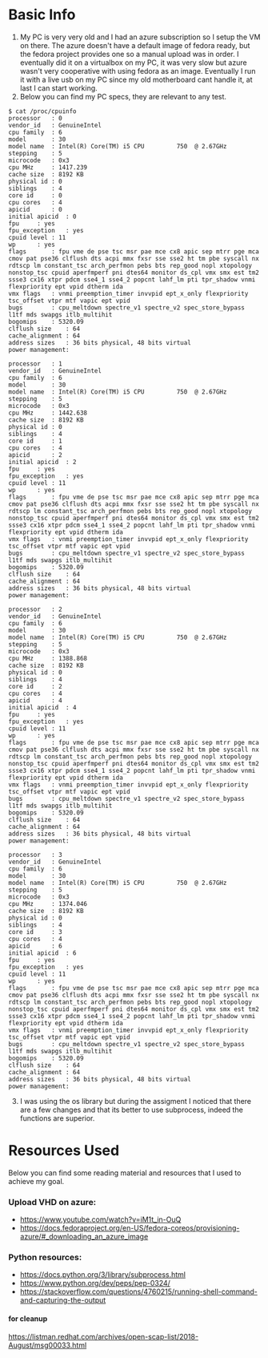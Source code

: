 # Basic Info
1. My PC is very very old and I had an azure subscription so I setup the VM on there. The azure doesn't have a default image of fedora ready, but the fedora project provides one so a manual upload was in order. I eventually did it on a virtualbox on my PC, it was very slow but azure wasn't very cooperative with using fedora as an image.
Eventually I run it with a live usb on my PC since my old motherboard cant handle it, at last I can start working.
2. Below you can find my PC specs, they are relevant to any test.
```
$ cat /proc/cpuinfo 
processor	: 0
vendor_id	: GenuineIntel
cpu family	: 6
model		: 30
model name	: Intel(R) Core(TM) i5 CPU         750  @ 2.67GHz
stepping	: 5
microcode	: 0x3
cpu MHz		: 1417.239
cache size	: 8192 KB
physical id	: 0
siblings	: 4
core id		: 0
cpu cores	: 4
apicid		: 0
initial apicid	: 0
fpu		: yes
fpu_exception	: yes
cpuid level	: 11
wp		: yes
flags		: fpu vme de pse tsc msr pae mce cx8 apic sep mtrr pge mca cmov pat pse36 clflush dts acpi mmx fxsr sse sse2 ht tm pbe syscall nx rdtscp lm constant_tsc arch_perfmon pebs bts rep_good nopl xtopology nonstop_tsc cpuid aperfmperf pni dtes64 monitor ds_cpl vmx smx est tm2 ssse3 cx16 xtpr pdcm sse4_1 sse4_2 popcnt lahf_lm pti tpr_shadow vnmi flexpriority ept vpid dtherm ida
vmx flags	: vnmi preemption_timer invvpid ept_x_only flexpriority tsc_offset vtpr mtf vapic ept vpid
bugs		: cpu_meltdown spectre_v1 spectre_v2 spec_store_bypass l1tf mds swapgs itlb_multihit
bogomips	: 5320.09
clflush size	: 64
cache_alignment	: 64
address sizes	: 36 bits physical, 48 bits virtual
power management:

processor	: 1
vendor_id	: GenuineIntel
cpu family	: 6
model		: 30
model name	: Intel(R) Core(TM) i5 CPU         750  @ 2.67GHz
stepping	: 5
microcode	: 0x3
cpu MHz		: 1442.638
cache size	: 8192 KB
physical id	: 0
siblings	: 4
core id		: 1
cpu cores	: 4
apicid		: 2
initial apicid	: 2
fpu		: yes
fpu_exception	: yes
cpuid level	: 11
wp		: yes
flags		: fpu vme de pse tsc msr pae mce cx8 apic sep mtrr pge mca cmov pat pse36 clflush dts acpi mmx fxsr sse sse2 ht tm pbe syscall nx rdtscp lm constant_tsc arch_perfmon pebs bts rep_good nopl xtopology nonstop_tsc cpuid aperfmperf pni dtes64 monitor ds_cpl vmx smx est tm2 ssse3 cx16 xtpr pdcm sse4_1 sse4_2 popcnt lahf_lm pti tpr_shadow vnmi flexpriority ept vpid dtherm ida
vmx flags	: vnmi preemption_timer invvpid ept_x_only flexpriority tsc_offset vtpr mtf vapic ept vpid
bugs		: cpu_meltdown spectre_v1 spectre_v2 spec_store_bypass l1tf mds swapgs itlb_multihit
bogomips	: 5320.09
clflush size	: 64
cache_alignment	: 64
address sizes	: 36 bits physical, 48 bits virtual
power management:

processor	: 2
vendor_id	: GenuineIntel
cpu family	: 6
model		: 30
model name	: Intel(R) Core(TM) i5 CPU         750  @ 2.67GHz
stepping	: 5
microcode	: 0x3
cpu MHz		: 1388.868
cache size	: 8192 KB
physical id	: 0
siblings	: 4
core id		: 2
cpu cores	: 4
apicid		: 4
initial apicid	: 4
fpu		: yes
fpu_exception	: yes
cpuid level	: 11
wp		: yes
flags		: fpu vme de pse tsc msr pae mce cx8 apic sep mtrr pge mca cmov pat pse36 clflush dts acpi mmx fxsr sse sse2 ht tm pbe syscall nx rdtscp lm constant_tsc arch_perfmon pebs bts rep_good nopl xtopology nonstop_tsc cpuid aperfmperf pni dtes64 monitor ds_cpl vmx smx est tm2 ssse3 cx16 xtpr pdcm sse4_1 sse4_2 popcnt lahf_lm pti tpr_shadow vnmi flexpriority ept vpid dtherm ida
vmx flags	: vnmi preemption_timer invvpid ept_x_only flexpriority tsc_offset vtpr mtf vapic ept vpid
bugs		: cpu_meltdown spectre_v1 spectre_v2 spec_store_bypass l1tf mds swapgs itlb_multihit
bogomips	: 5320.09
clflush size	: 64
cache_alignment	: 64
address sizes	: 36 bits physical, 48 bits virtual
power management:

processor	: 3
vendor_id	: GenuineIntel
cpu family	: 6
model		: 30
model name	: Intel(R) Core(TM) i5 CPU         750  @ 2.67GHz
stepping	: 5
microcode	: 0x3
cpu MHz		: 1374.046
cache size	: 8192 KB
physical id	: 0
siblings	: 4
core id		: 3
cpu cores	: 4
apicid		: 6
initial apicid	: 6
fpu		: yes
fpu_exception	: yes
cpuid level	: 11
wp		: yes
flags		: fpu vme de pse tsc msr pae mce cx8 apic sep mtrr pge mca cmov pat pse36 clflush dts acpi mmx fxsr sse sse2 ht tm pbe syscall nx rdtscp lm constant_tsc arch_perfmon pebs bts rep_good nopl xtopology nonstop_tsc cpuid aperfmperf pni dtes64 monitor ds_cpl vmx smx est tm2 ssse3 cx16 xtpr pdcm sse4_1 sse4_2 popcnt lahf_lm pti tpr_shadow vnmi flexpriority ept vpid dtherm ida
vmx flags	: vnmi preemption_timer invvpid ept_x_only flexpriority tsc_offset vtpr mtf vapic ept vpid
bugs		: cpu_meltdown spectre_v1 spectre_v2 spec_store_bypass l1tf mds swapgs itlb_multihit
bogomips	: 5320.09
clflush size	: 64
cache_alignment	: 64
address sizes	: 36 bits physical, 48 bits virtual
power management:
```
3. I was using the os library but during the assigment I noticed that there are a few changes and that its better to use subprocess, indeed the functions are superior.

# Resources Used
Below you can find some reading material and resources that I used to achieve my goal.
### Upload VHD on azure:
* https://www.youtube.com/watch?v=iM1t_in-OuQ
* https://docs.fedoraproject.org/en-US/fedora-coreos/provisioning-azure/#_downloading_an_azure_image
### Python resources:
* https://docs.python.org/3/library/subprocess.html
* https://www.python.org/dev/peps/pep-0324/
* https://stackoverflow.com/questions/4760215/running-shell-command-and-capturing-the-output


#### for cleanup
https://listman.redhat.com/archives/open-scap-list/2018-August/msg00033.html
